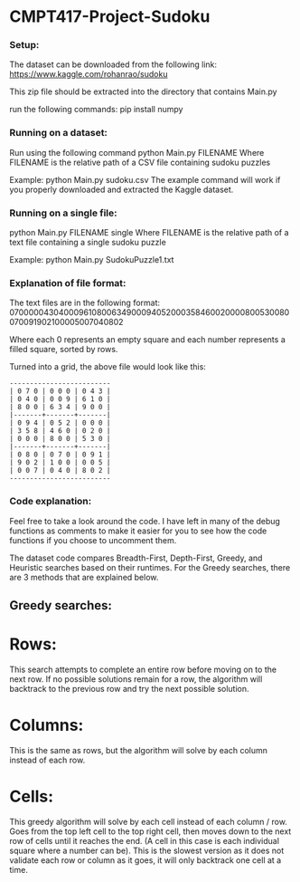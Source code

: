 # CMPT417-Project-Sudoku

### Setup:
The dataset can be downloaded from the following link:
https://www.kaggle.com/rohanrao/sudoku

This zip file should be extracted into the directory
that contains Main.py

run the following commands:
pip install numpy


### Running on a dataset:
Run using the following command
python Main.py FILENAME
Where FILENAME is the relative path of a CSV file containing sudoku puzzles

Example: python Main.py sudoku.csv
The example command will work if you properly downloaded and extracted the Kaggle dataset.


### Running on a single file:
python Main.py FILENAME single
Where FILENAME is the relative path of a text file containing a single sudoku puzzle

Example: python Main.py SudokuPuzzle1.txt




### Explanation of file format:
The text files are in the following format:
070000043040009610800634900094052000358460020000800530080070091902100005007040802

Where each 0 represents an empty square and each number represents a filled square, sorted by rows.

Turned into a grid, the above file would look like this:

    -------------------------
    | 0 7 0 | 0 0 0 | 0 4 3 |
    | 0 4 0 | 0 0 9 | 6 1 0 |
    | 8 0 0 | 6 3 4 | 9 0 0 |
    |-------+-------+-------|
    | 0 9 4 | 0 5 2 | 0 0 0 |
    | 3 5 8 | 4 6 0 | 0 2 0 |
    | 0 0 0 | 8 0 0 | 5 3 0 |
    |-------+-------+-------|
    | 0 8 0 | 0 7 0 | 0 9 1 |
    | 9 0 2 | 1 0 0 | 0 0 5 |
    | 0 0 7 | 0 4 0 | 8 0 2 |
    -------------------------




### Code explanation:
Feel free to take a look around the code. I have left in many of the debug functions as comments to make it easier for you to see how the code functions if you choose to uncomment them.

The dataset code compares Breadth-First, Depth-First, Greedy, and Heuristic searches based on their runtimes. For the Greedy searches, there are 3 methods that are explained below.

## Greedy searches:
# Rows:
This search attempts to complete an entire row before moving on to the next row. If no possible solutions remain for a row, the algorithm will backtrack to the previous row and try the next possible solution.

# Columns:
This is the same as rows, but the algorithm will solve by each column instead of each row.

# Cells:
This greedy algorithm will solve by each cell instead of each column / row. Goes from the top left cell to the top right cell, then moves down to the next row of cells until it reaches the end. (A cell in this case is each individual square where a number can be). This is the slowest version as it does not validate each row or column as it goes, it will only backtrack one cell at a time.

